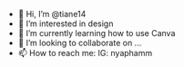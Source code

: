 - 👋 Hi, I’m @tiane14
- 👀 I’m interested in design
- 🌱 I’m currently learning how to use Canva
- 💞️ I’m looking to collaborate on ...
- 📫 How to reach me: IG: nyaphamm

<!---
tiane14/tiane14 is a ✨ special ✨ repository because its `README.md` (this file) appears on your GitHub profile.
You can click the Preview link to take a look at your changes.
--->
